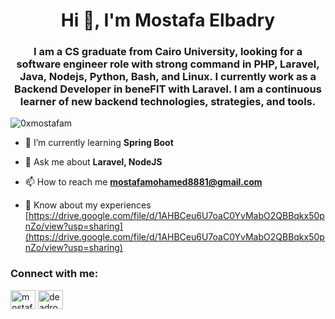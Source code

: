 <h1 align="center">Hi 👋, I'm Mostafa Elbadry</h1>
<h3 align="center">I am a CS graduate from Cairo University, looking for a software engineer role with strong command in PHP, Laravel, Java, Nodejs, Python, Bash, and Linux. I currently work as a Backend Developer in beneFIT with Laravel. I am a continuous learner of new backend technologies, strategies, and tools.</h3>

<p align="left"> <img src="https://komarev.com/ghpvc/?username=0xmostafam&label=Profile%20views&color=0e75b6&style=flat" alt="0xmostafam" /> </p>

- 🌱 I’m currently learning **Spring Boot**

- 💬 Ask me about **Laravel, NodeJS**

- 📫 How to reach me **mostafamohamed8881@gmail.com**

- 📄 Know about my experiences [https://drive.google.com/file/d/1AHBCeu6U7oaC0YvMabO2QBBqkx50pnZo/view?usp=sharing](https://drive.google.com/file/d/1AHBCeu6U7oaC0YvMabO2QBBqkx50pnZo/view?usp=sharing)

<h3 align="left">Connect with me:</h3>
<p align="left">
<a href="https://linkedin.com/in/mostafaelbadri" target="blank"><img align="center" src="https://raw.githubusercontent.com/rahuldkjain/github-profile-readme-generator/master/src/images/icons/Social/linked-in-alt.svg" alt="mostafaelbadri" height="30" width="40" /></a>
<a href="https://www.leetcode.com/deadrobin" target="blank"><img align="center" src="https://raw.githubusercontent.com/rahuldkjain/github-profile-readme-generator/master/src/images/icons/Social/leet-code.svg" alt="deadrobin" height="30" width="40" /></a>
</p>
